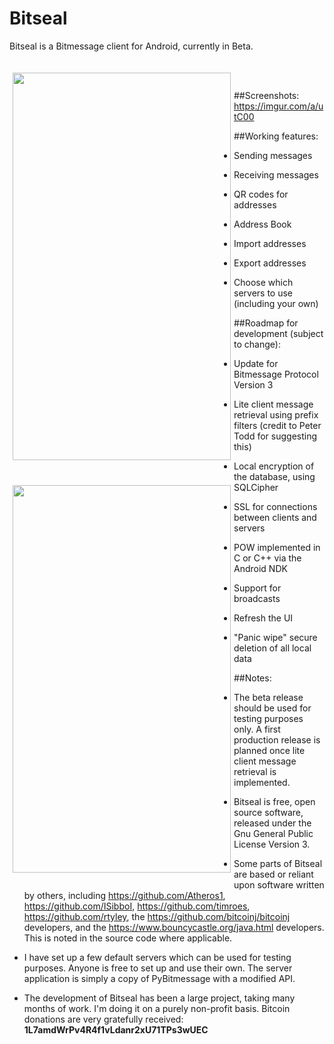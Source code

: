 Bitseal
=======

Bitseal is a Bitmessage client for Android, currently in Beta. 

<a href="Inbox"><img src="https://i.imgur.com/45OuinZ.png" align="left" height="620" width="349" hspace="5" vspace="20"></a>
<a href="Sent"><img src="https://i.imgur.com/R2xgeDW.png" align="left" height="620" width="349" hspace="5" vspace="20" ></a>

<br><br>  


##Screenshots:	https://imgur.com/a/utC00


##Working features:
- Sending messages

- Receiving messages

- QR codes for addresses

- Address Book

- Import addresses

- Export addresses

- Choose which servers to use (including your own)


##Roadmap for development (subject to change):
- Update for Bitmessage Protocol Version 3

- Lite client message retrieval using prefix filters (credit to Peter Todd for suggesting this)

- Local encryption of the database, using SQLCipher

- SSL for connections between clients and servers

- POW implemented in C or C++ via the Android NDK

- Support for broadcasts

- Refresh the UI

- "Panic wipe" secure deletion of all local data


##Notes:

- The beta release should be used for testing purposes only. A first production release is planned once lite client message retrieval is implemented.

- Bitseal is free, open source software, released under the Gnu General Public License Version 3. 

- Some parts of Bitseal are based or reliant upon software written by others, including <a href="Jonathan Warren">https://github.com/Atheros1</a>, <a href="Sebastian Schmidt">https://github.com/ISibboI</a>, <a href="Tim Roes">https://github.com/timroes</a>, <a href="Roberto Tyley">https://github.com/rtyley</a>, the <a href="bitcoinj">https://github.com/bitcoinj/bitcoinj</a> developers, and the <a href="Bouncy Castle">https://www.bouncycastle.org/java.html</a> developers. This is noted in the source code where applicable.

- I have set up a few default servers which can be used for testing purposes. Anyone is free to set up and use their own. The server application is simply a copy of PyBitmessage with a modified API. 

- The development of Bitseal has been a large project, taking many months of work. I'm doing it on a purely non-profit basis. Bitcoin donations are very gratefully received: **1L7amdWrPv4R4f1vLdanr2xU71TPs3wUEC**

